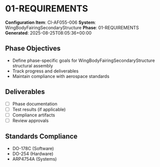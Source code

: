 # 01-REQUIREMENTS

**Configuration Item**: CI-AF055-006
**System**: WingBodyFairingSecondaryStructure
**Phase**: 01-REQUIREMENTS
**Generated**: 2025-08-25T08:05:36+00:00

## Phase Objectives
- Define phase-specific goals for WingBodyFairingSecondaryStructure structural assembly
- Track progress and deliverables
- Maintain compliance with aerospace standards

## Deliverables
- [ ] Phase documentation
- [ ] Test results (if applicable)
- [ ] Compliance artifacts
- [ ] Review approvals

## Standards Compliance
- DO-178C (Software)
- DO-254 (Hardware)
- ARP4754A (Systems)

